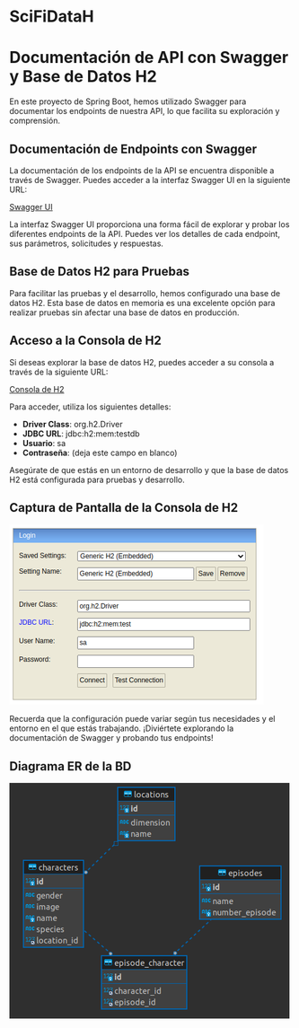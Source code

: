 # SciFiDataH

# Documentación de API con Swagger y Base de Datos H2

En este proyecto de Spring Boot, hemos utilizado Swagger para documentar los endpoints de nuestra API, lo que facilita su exploración y comprensión.

## Documentación de Endpoints con Swagger

La documentación de los endpoints de la API se encuentra disponible a través de Swagger. Puedes acceder a la interfaz Swagger UI en la siguiente URL:

[Swagger UI](http://localhost:8080/swagger-ui/index.html#)

La interfaz Swagger UI proporciona una forma fácil de explorar y probar los diferentes endpoints de la API. Puedes ver los detalles de cada endpoint, sus parámetros, solicitudes y respuestas.

## Base de Datos H2 para Pruebas

Para facilitar las pruebas y el desarrollo, hemos configurado una base de datos H2. Esta base de datos en memoria es una excelente opción para realizar pruebas sin afectar una base de datos en producción.

## Acceso a la Consola de H2

Si deseas explorar la base de datos H2, puedes acceder a su consola a través de la siguiente URL:

[Consola de H2](http://localhost:8080/h2-console)

Para acceder, utiliza los siguientes detalles:

- **Driver Class**: org.h2.Driver
- **JDBC URL**: jdbc:h2:mem:testdb
- **Usuario**: sa
- **Contraseña**: (deja este campo en blanco)

Asegúrate de que estás en un entorno de desarrollo y que la base de datos H2 está configurada para pruebas y desarrollo.

## Captura de Pantalla de la Consola de H2

![Captura de Pantalla de la Consola de H2](src/main/resources/static/img/Console%20H2.png)

Recuerda que la configuración puede variar según tus necesidades y el entorno en el que estás trabajando. ¡Diviértete explorando la documentación de Swagger y probando tus endpoints!


## Diagrama ER de la BD

![Captura de Pantalla de ER](src/main/resources/static/img/Diagrama%20ER.png)

